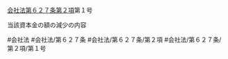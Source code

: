 [会社法第６２７条第２項](会社法＿＿＿＿第６２７条第２項)第１号

当該資本金の額の減少の内容


#会社法
#会社法/第６２７条
#会社法/第６２７条/第２項
#会社法/第６２７条/第２項/第１号

